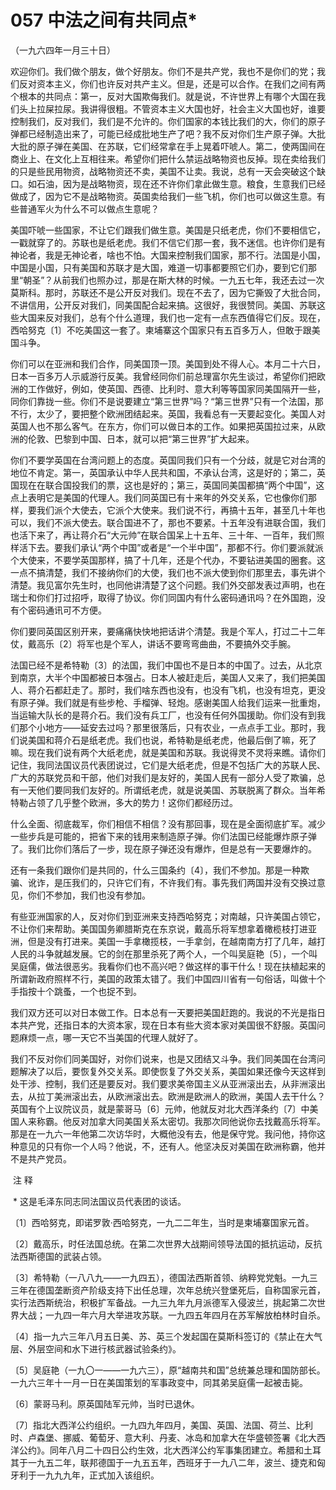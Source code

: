 # 057 中法之间有共同点*

（一九六四年一月三十日）

欢迎你们。我们做个朋友，做个好朋友。你们不是共产党，我也不是你们的党；我们反对资本主义，你们也许反对共产主义。但是，还是可以合作。在我们之间有两个根本的共同点：第一，反对大国欺侮我们。就是说，不许世界上有哪个大国在我们头上拉屎拉尿。我讲得很粗。不管资本主义大国也好，社会主义大国也好，谁要控制我们，反对我们，我们是不允许的。你们国家的本钱比我们的大，你们的原子弹都已经制造出来了，可能已经成批地生产了吧？我不反对你们生产原子弹。大批大批的原子弹在美国、在苏联，它们经常拿在手上晃着吓唬人。第二，使两国间在商业上、在文化上互相往来。希望你们把什么禁运战略物资也反掉。现在卖给我们的只是些民用物资，战略物资还不卖，美国不让卖。我说，总有一天会突破这个缺口。如石油，因为是战略物资，现在还不许你们拿此做生意。粮食，生意我们已经做成了，因为它不是战略物资。英国卖给我们一些飞机，你们也可以做这生意。有些普通军火为什么不可以做点生意呢？

美国吓唬一些国家，不让它们跟我们做生意。美国是只纸老虎，你们不要相信它，一戳就穿了的。苏联也是纸老虎。我们不信它们那一套，我不迷信。也许你们是有神论者，我是无神论者，啥也不怕。大国来控制我们国家，那不行。法国是小国，中国是小国，只有美国和苏联才是大国，难道一切事都要照它们办，要到它们那里“朝圣”？从前我们也照办过，那是在斯大林的时候。一九五七年，我还去过一次莫斯科。那时，苏联还不是公开反对我们。现在不去了，因为它撕毁了大批合同，不讲信用，公开反对我们，同美国配合起来搞。这很好，我很赞同。美国、苏联这些大国来反对我们，总有个什么道理，我们也一定有一点东西值得它们反。现在，西哈努克〔1〕不吃美国这一套了。柬埔寨这个国家只有五百多万人，但敢于跟美国斗争。

你们可以在亚洲和我们合作，同美国顶一顶。美国到处不得人心。本月二十六日，日本一百多万人示威游行反美。我曾经同你们前总理富尔先生谈过，希望你们把欧洲的工作做好，例如，使英国、西德、比利时、意大利等等国家同美国隔开一些，同你们靠拢一些。你们不是说要建立“第三世界”吗？“第三世界”只有一个法国，那不行，太少了，要把整个欧洲团结起来。英国，我看总有一天要起变化。美国人对英国人也不那么客气。在东方，你们可以做日本的工作。如果把英国拉过来，从欧洲的伦敦、巴黎到中国、日本，就可以把“第三世界”扩大起来。

你们不要学英国在台湾问题上的态度。英国同我们只有一个分歧，就是它对台湾的地位不肯定。第一，英国承认中华人民共和国，不承认台湾，这是好的；第二，英国现在在联合国投我们的票，这也是好的；第三，英国同美国都搞“两个中国”，这点上表明它是美国的代理人。我们同英国已有十来年的外交关系，它也像你们那样，要我们派个大使去，它派个大使来。我们说不行，再搞十五年，甚至几十年也可以，我们不派大使去。联合国进不了，那也不要紧。十五年没有进联合国，我们也活下来了，再让蒋介石“大元帅”在联合国呆上十五年、三十年、一百年，我们照样活下去。要我们承认“两个中国”或者是“一个半中国”，那都不行。你们要派就派个大使来，不要学英国那样，搞了十几年，还是个代办，不要钻进美国的圈套。这一点不搞清楚，我们不接纳你们的大使，我们也不派大使到你们那里去，事先讲个清楚。我见富尔先生时，也同他讲清楚了这个问题。我们外交部发表过声明，也在瑞士和你们打过招呼，取得了协议。你们同国内有什么密码通讯吗？在外国跑，没有个密码通讯可不方便。

你们要同英国区别开来，要痛痛快快地把话讲个清楚。我是个军人，打过二十二年仗，戴高乐〔2〕将军也是个军人，讲话不要弯弯曲曲，不要搞外交手腕。

法国已经不是希特勒〔3〕的法国，我们中国也不是日本的中国了。过去，从北京到南京，大半个中国都被日本强占。日本人被赶走后，美国人又来了，我们把美国人、蒋介石都赶走了。那时，我们啥东西也没有，也没有飞机，也没有坦克，更没有原子弹。我们就是有些步枪、手榴弹、轻炮。感谢美国人给我们运来一批重炮，当运输大队长的是蒋介石。我们没有兵工厂，也没有任何外国援助。你们没有到我们那个小地方——延安去过吗？那里很落后，只有农业，一点点手工业。那时，我们说美国和蒋介石是纸老虎。我们也说，希特勒是纸老虎，他最后倒了嘛，死了嘛。现在我们说有两个大纸老虎，就是美国和苏联。我说得灵不灵将来瞧。请你们记住，我同法国议员代表团说过，它们是大纸老虎，但是不包括广大的苏联人民、广大的苏联党员和干部，他们对我们是友好的，美国人民有一部分人受了欺骗，总有一天他们要同我们友好的。所谓纸老虎，就是说美国、苏联脱离了群众。当年希特勒占领了几乎整个欧洲，多大的势力！这你们都经历过。

什么全面、彻底裁军，你们相信不相信？没有那回事，现在是全面彻底扩军。减少一些步兵是可能的，把省下来的钱用来制造原子弹。你们法国已经能爆炸原子弹了。我们比你们落后了一步，现在原子弹还没有爆炸，但是总有一天要爆炸的。

还有一条我们跟你们是共同的，什么三国条约〔4〕，我们不参加。那是一种欺骗、讹诈，是压我们的，只许它们有，不许我们有。事先我们两国并没有交换过意见，你们不参加，我们也没有参加。

有些亚洲国家的人，反对你们到亚洲来支持西哈努克；对南越，只许美国占领它，不让你们来帮助。美国国务卿腊斯克在东京说，戴高乐将军想拿着橄榄枝打进亚洲，但是没有打进来。美国一手拿橄揽枝，一手拿剑，在越南南方打了几年，越打人民的斗争就越发展。它的剑在那里杀死了两个人，一个叫吴庭艳〔5〕，一个叫吴庭儒，做法很恶劣。我看你们也不高兴吧？做这样的事干什么！现在扶植起来的所谓新政府照样不行，美国的政策太错了。我们中国四川省有一句俗话，叫做十个手指按十个跳蚤，一个也捉不到。

我们双方还可以对日本做工作。日本总有一天要把美国赶跑的。我说的不光是指日本共产党，还指日本的大资本家，现在日本有些大资本家对美国很不舒服。英国问题麻烦一点，哪一天它不当美国的代理人就好了。

我们不反对你们同美国好，对你们说来，也是又团结又斗争。我们同美国在台湾问题解决了以后，要恢复外交关系。即使恢复了外交关系，美国如果还像今天这样到处干涉、控制，我们还是要反对。我们要求美帝国主义从亚洲滚出去，从非洲滚出去，从拉丁美洲滚出去，从欧洲滚出去。欧洲是欧洲人的欧洲，美国人去干什么？英国有个上议院议员，就是蒙哥马〔6〕元帅，他就反对北大西洋条约〔7〕中美国人来称霸。他反对加拿大同美国关系太密切。我那次同他说你去找戴高乐将军。那是在一九六一年他第二次访华时，大概他没有去，他是保守党。我问他，持你这种意见的只有你一个人吗？他说，不，还有人。他坚决反对美国在欧洲称霸，他并不是共产党员。

 注 释

 * 这是毛泽东同志同法国议员代表团的谈话。

〔1〕西哈努克，即诺罗敦·西哈努克，一九二二年生，当时是柬埔寨国家元首。

〔2〕戴高乐，时任法国总统。在第二次世界大战期间领导法国的抵抗运动，反抗法西斯德国的武装占领。

〔3〕希特勒（一八八九——一九四五），德国法西斯首领、纳粹党党魁。一九三三年在德国垄断资产阶级支持下出任总理，次年总统兴登堡死后，自称国家元首，实行法西斯统治，积极扩军备战。一九三九年九月派德军入侵波兰，挑起第二次世界大战；一九四一年六月大举进攻苏联。一九四五年四月在苏军解放柏林时自杀。

〔4〕指一九六三年八月五日美、苏、英三个发起国在莫斯科签订的《禁止在大气层、外层空间和水下进行核武器试验条约》。

〔5〕吴庭艳（一九〇一——一九六三），原“越南共和国”总统兼总理和国防部长。一九六三年十一月一日在美国策划的军事政变中，同其弟吴庭儒一起被击毙。

〔6〕蒙哥马利。原英国陆军元帅，当时已退休。

〔7〕指北大西洋公约组织。一九四九年四月，美国、英国、法国、荷兰、比利时、卢森堡、挪威、葡萄牙、意大利、丹麦、冰岛和加拿大在华盛顿签署《北大西洋公约》。同年八月二十四日公约生效，北大西洋公约军事集团建立。希腊和土耳其于一九五二年，联邦德国于一九五五年，西班牙于一九八二年，波兰、捷克和匈牙利于一九九九年，正式加入该组织。